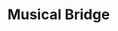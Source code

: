 ---
pid: rs109
title: Musical Bridge
location_transcription: South St. Bridge
coordinates: "[-75.187336996018, 39.947215904189]"
zipcode: '19146'
gen_neighborhood: South Philadelphia
neighborhood: Graduate Hospital,Naval Square,Southwest Center City
outside_phl: 
age: '30'
age_range: 30-39
instagram: 
image_file_name: rs_109.jpg
proposal_transcription: |-
  2 modes
  -Free play: stepping on a key plays that note, lights up key
  -Player piano: plays music by diverse local artists, music + light show
  Extra: Bridge music fest
topic: Music
topic_summary: 0, 0
type: Interactive,Space,Song Sound,Bridge
keywords_other: piano, music
credit: Elizabeth Drellieh
image_labels: 
twitter: 
facebook: 
permalink: "/monuments/rs109/"
layout: item-page
---